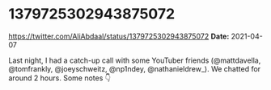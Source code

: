 # 1379725302943875072
https://twitter.com/AliAbdaal/status/1379725302943875072
**Date:** 2021-04-07

Last night, I had a catch-up call with some YouTuber friends (@mattdavella, @tomfrankly, @joeyschweitz, @np1ndey, @nathanieldrew_). We chatted for around 2 hours. Some notes 👇
